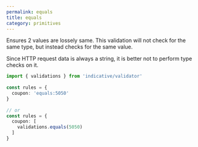 ```yaml
---
permalink: equals
title: equals
category: primitives
---
```


Ensures 2 values are lossely same. This validation will not check for the same type, but
instead checks for the same value.
 
Since HTTP request data is always a string, it is better not to perform type checks on it.
 
```ts
import { validations } from 'indicative/validator'
 
const rules = {
  coupon: 'equals:5050'
}
 
// or
const rules = {
  coupon: [
    validations.equals(5050)
  ]
}
```